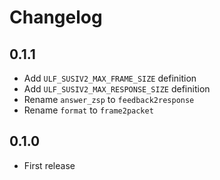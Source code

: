 # Changelog

## 0.1.1
- Add `ULF_SUSIV2_MAX_FRAME_SIZE` definition
- Add `ULF_SUSIV2_MAX_RESPONSE_SIZE` definition
- Rename `answer_zsp` to `feedback2response`
- Rename `format` to `frame2packet`

## 0.1.0
- First release